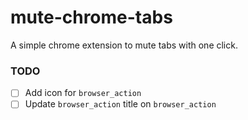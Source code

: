 # mute-chrome-tabs
A simple chrome extension to mute tabs with one click.

### TODO

- [ ] Add icon for `browser_action`
- [ ] Update `browser_action` title on `browser_action`
